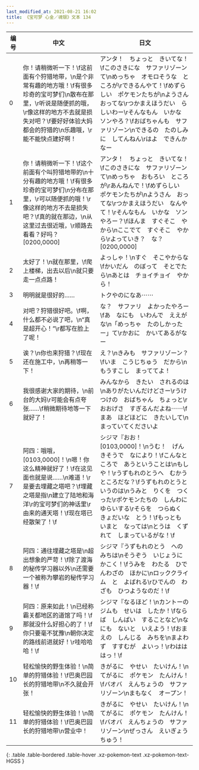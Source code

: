 ```yaml
---
last_modified_at: 2021-08-21 16:02
title: 《宝可梦 心金／魂银》文本 134
---
```

| 编号 | 中文 | 日文 |
| ---- | ---- | ---- |
| 0 | 你！请稍微听一下！\f这前面有个狩猎地带，\n是个非常有趣的地方哦！\f有很多珍奇的宝可梦们\n散布在那里，\r听说是随便抓的哦，\r像这样的地方不去就是损失对吧？\f要好好体验大妈都会的狩猎的\n乐趣哦，\r能不能快点建好啊！ | アンタ！　ちょっと　きいてな！\fこのさきにな　サファリゾーンて\nめっちゃ　オモロそうな　ところが\rできるんやて！\fめずらしい　ポケモンたちが\nようさん　おってな\rつかまえほうだい　らしいわー\rそんなもん　いかな　ソンやろ？\fおばちゃんも　サファリゾーン\nできるの　たのしみに　してんねん\rはよ　できんかなー |
| 1 | 你！请稍微听一下！\f这个前面有个叫狩猎地带的\n十分有趣的地方哦！\f有很多珍奇的宝可梦们\n分布在那里，\r可以随便抓的哦！\r像这样的地方不去是损失吧？\f真的就在那边，\n从这里过去很近哦，\r顺路去看看？好吗？[0200,0000] | アンタ！　ちょっと　きいてな！\fこのさきにな　サファリゾーンて\nめっちゃ　おもろい　ところが\rあんねんで！\fめずらしい　ポケモンたちが\nようさん　おってな\rつかまえほうだい　なんやて！\rそんなもん　いかな　ソンやろー？\fほんま　すぐそこ　やから\nここでて　すぐそこ　やから\rよっていき？　な？[0200,0000] |
| 2 | 太好了！\n就在那里，\f爬上楼梯，出去以后\n就只要走一点点路！ | よっしゃ！\nすぐ　そこやからな\fかいだん　のぼって　そとでたら\nあとは　チョイチョイ　やから！ |
| 3 | 明明就是很好的……　 | トクやのになあ⋯⋯　 |
| 4 | 对吧？狩猎很好吧。\f啊，什么都不必说了吧，\n“真是超开心！”\r都写在脸上了呢！ | な？　サファリ　よかったやろー\fあ　なにも　いわんで　ええがな\n「めっちゃ　たのしかったー」て\rかおに　かいてあるがなー |
| 5 | 诶？\n你也来狩猎？\f现在还在施工中，\n再稍等一下！ | え？\nきみも　サファリゾーン？\fいま　こうじちゅう　だから\nもうすこし　まっててよ！ |
| 6 | 我很感谢大家的期待，\n前台的大妈\r可能会有点夸张……\f稍微期待地等一下就好了！ | みんなから　きたい　されるのは\nありがたいんだけどさー\rうけつけの　おばちゃん　ちょっと\rおおげさ　すぎるんだよね⋯⋯\fまあ　ほどほどに　きたいして\nまっていてくださいよ |
| 7 | 阿四：哦哦，[0103,0000]！\n嗯！你这么精神就好了！\f在这见面也就是说……\n难道！\r是要去埋藏之塔吧？\f埋藏之塔是指\n建立了陆地和海洋\r的宝可梦们的神话里\r由来的通天塔！\f现在塔已经散架了！\f | シジマ『おお！　[0103,0000]！\nうむ！　げんきそうで　なにより！\fこんなところで　あうということは\nもしや！\rうずもれのとうへ　むかうところだな？\fうずもれのとうと　いうのは\nうみと　りくを　つくった\rポケモンたちの　しんわに　ゆらいする\rそらを　つらぬく　きょだいな　とう！\fもっとも　いまと　なっては\nとうは　くずれて　しまっているがな！\f |
| 8 | 阿四：通往埋藏之塔是\n超出想象的严苛！\f除了渡海的秘传学习器以外\n还需要一个被称为攀岩的秘传学习器！\f | シジマ『うずもれのとう　への　みちは\nそうぞう　いじょうに　かこく！\fうみを　わたる　ひでんわざの　ほかに\nロッククライム　と　よばれる\rひでんの　わざも　ひつようなのだ！\f |
| 9 | 阿四：原来如此！\n已经称霸关都地区的道馆了吗！\f那就没什么好担心的了！\f你只要毫不犹豫\n朝你决定的路线前进就好！\r哇哈哈哈！\f | シジマ『なるほど！\nカントーの　ジムも　せいは　したか！\fならば　しんぱい　することなど\nなにも　ないと　いえよう！\fおまえの　しんじる　みちを\nまよわず　すすむが　よいっ！\rわはははっ！\f |
| 10 | 轻松愉快的野生体验！\n简单的狩猎体验！\f巴奥巴园长的狩猎地带\n不久就会开张！ | きがるに　やせい　たいけん！\nてがるに　ポケモン　たんけん！\fバオバ　えんちょうの　サファリゾーン\nまもなく　オープン！ |
| 11 | 轻松愉快的野生体验！\n简单的狩猎体验！\f巴奥巴园长的狩猎地带\n营业中！ | きがるに　やせい　たいけん！\nてがるに　ポケモン　たんけん！\fバオバ　えんちょうの　サファリゾーン\nぜっさん　えいぎょうちゅう！ |
{: .table .table-bordered .table-hover .xz-pokemon-text .xz-pokemon-text-HGSS }